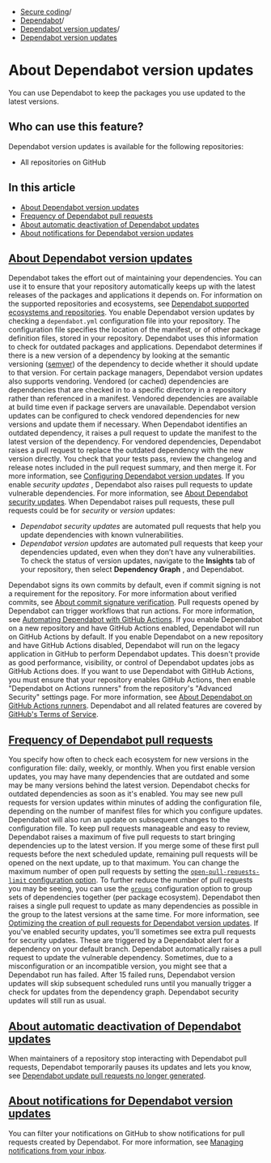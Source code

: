  * [Secure coding](https://docs.github.com/en/code-security "Secure coding")/
  * [Dependabot](https://docs.github.com/en/code-security/dependabot "Dependabot")/
  * [Dependabot version updates](https://docs.github.com/en/code-security/dependabot/dependabot-version-updates "Dependabot version updates")/
  * [Dependabot version updates](https://docs.github.com/en/code-security/dependabot/dependabot-version-updates/about-dependabot-version-updates "Dependabot version updates")


# About Dependabot version updates
You can use Dependabot to keep the packages you use updated to the latest versions.
## Who can use this feature?
Dependabot version updates is available for the following repositories:
  * All repositories on GitHub


## In this article
  * [About Dependabot version updates](https://docs.github.com/en/code-security/dependabot/dependabot-version-updates/about-dependabot-version-updates#about-dependabot-version-updates)
  * [Frequency of Dependabot pull requests](https://docs.github.com/en/code-security/dependabot/dependabot-version-updates/about-dependabot-version-updates#frequency-of-dependabot-pull-requests)
  * [About automatic deactivation of Dependabot updates](https://docs.github.com/en/code-security/dependabot/dependabot-version-updates/about-dependabot-version-updates#about-automatic-deactivation-of-dependabot-updates)
  * [About notifications for Dependabot version updates](https://docs.github.com/en/code-security/dependabot/dependabot-version-updates/about-dependabot-version-updates#about-notifications-for-dependabot-version-updates)


## [About Dependabot version updates](https://docs.github.com/en/code-security/dependabot/dependabot-version-updates/about-dependabot-version-updates#about-dependabot-version-updates)
Dependabot takes the effort out of maintaining your dependencies. You can use it to ensure that your repository automatically keeps up with the latest releases of the packages and applications it depends on.
For information on the supported repositories and ecosystems, see [Dependabot supported ecosystems and repositories](https://docs.github.com/en/code-security/dependabot/ecosystems-supported-by-dependabot/supported-ecosystems-and-repositories).
You enable Dependabot version updates by checking a `dependabot.yml` configuration file into your repository. The configuration file specifies the location of the manifest, or of other package definition files, stored in your repository. Dependabot uses this information to check for outdated packages and applications. Dependabot determines if there is a new version of a dependency by looking at the semantic versioning ([semver](https://semver.org/)) of the dependency to decide whether it should update to that version. For certain package managers, Dependabot version updates also supports vendoring. Vendored (or cached) dependencies are dependencies that are checked in to a specific directory in a repository rather than referenced in a manifest. Vendored dependencies are available at build time even if package servers are unavailable. Dependabot version updates can be configured to check vendored dependencies for new versions and update them if necessary.
When Dependabot identifies an outdated dependency, it raises a pull request to update the manifest to the latest version of the dependency. For vendored dependencies, Dependabot raises a pull request to replace the outdated dependency with the new version directly. You check that your tests pass, review the changelog and release notes included in the pull request summary, and then merge it. For more information, see [Configuring Dependabot version updates](https://docs.github.com/en/code-security/dependabot/dependabot-version-updates/configuring-dependabot-version-updates).
If you enable _security updates_ , Dependabot also raises pull requests to update vulnerable dependencies. For more information, see [About Dependabot security updates](https://docs.github.com/en/code-security/dependabot/dependabot-security-updates/about-dependabot-security-updates).
When Dependabot raises pull requests, these pull requests could be for _security_ or _version_ updates:
  * _Dependabot security updates_ are automated pull requests that help you update dependencies with known vulnerabilities.
  * _Dependabot version updates_ are automated pull requests that keep your dependencies updated, even when they don’t have any vulnerabilities. To check the status of version updates, navigate to the **Insights** tab of your repository, then select **Dependency Graph** , and Dependabot.


Dependabot signs its own commits by default, even if commit signing is not a requirement for the repository. For more information about verified commits, see [About commit signature verification](https://docs.github.com/en/authentication/managing-commit-signature-verification/about-commit-signature-verification).
Pull requests opened by Dependabot can trigger workflows that run actions. For more information, see [Automating Dependabot with GitHub Actions](https://docs.github.com/en/code-security/dependabot/working-with-dependabot/automating-dependabot-with-github-actions).
If you enable Dependabot on a new repository and have GitHub Actions enabled, Dependabot will run on GitHub Actions by default.
If you enable Dependabot on a new repository and have GitHub Actions disabled, Dependabot will run on the legacy application in GitHub to perform Dependabot updates. This doesn't provide as good performance, visibility, or control of Dependabot updates jobs as GitHub Actions does. If you want to use Dependabot with GitHub Actions, you must ensure that your repository enables GitHub Actions, then enable "Dependabot on Actions runners" from the repository's "Advanced Security" settings page. For more information, see [About Dependabot on GitHub Actions runners](https://docs.github.com/en/code-security/dependabot/working-with-dependabot/about-dependabot-on-github-actions-runners).
Dependabot and all related features are covered by [GitHub's Terms of Service](https://docs.github.com/en/site-policy/github-terms/github-terms-of-service).
## [Frequency of Dependabot pull requests](https://docs.github.com/en/code-security/dependabot/dependabot-version-updates/about-dependabot-version-updates#frequency-of-dependabot-pull-requests)
You specify how often to check each ecosystem for new versions in the configuration file: daily, weekly, or monthly.
When you first enable version updates, you may have many dependencies that are outdated and some may be many versions behind the latest version. Dependabot checks for outdated dependencies as soon as it's enabled. You may see new pull requests for version updates within minutes of adding the configuration file, depending on the number of manifest files for which you configure updates. Dependabot will also run an update on subsequent changes to the configuration file.
To keep pull requests manageable and easy to review, Dependabot raises a maximum of five pull requests to start bringing dependencies up to the latest version. If you merge some of these first pull requests before the next scheduled update, remaining pull requests will be opened on the next update, up to that maximum. You can change the maximum number of open pull requests by setting the [`open-pull-requests-limit` configuration option](https://docs.github.com/en/code-security/dependabot/working-with-dependabot/dependabot-options-reference#open-pull-requests-limit).
To further reduce the number of pull requests you may be seeing, you can use the [`groups`](https://docs.github.com/en/code-security/dependabot/working-with-dependabot/dependabot-options-reference#groups) configuration option to group sets of dependencies together (per package ecosystem). Dependabot then raises a single pull request to update as many dependencies as possible in the group to the latest versions at the same time. For more information, see [Optimizing the creation of pull requests for Dependabot version updates](https://docs.github.com/en/code-security/dependabot/dependabot-version-updates/optimizing-pr-creation-version-updates).
If you've enabled security updates, you'll sometimes see extra pull requests for security updates. These are triggered by a Dependabot alert for a dependency on your default branch. Dependabot automatically raises a pull request to update the vulnerable dependency.
Sometimes, due to a misconfiguration or an incompatible version, you might see that a Dependabot run has failed. After 15 failed runs, Dependabot version updates will skip subsequent scheduled runs until you manually trigger a check for updates from the dependency graph. Dependabot security updates will still run as usual.
## [About automatic deactivation of Dependabot updates](https://docs.github.com/en/code-security/dependabot/dependabot-version-updates/about-dependabot-version-updates#about-automatic-deactivation-of-dependabot-updates)
When maintainers of a repository stop interacting with Dependabot pull requests, Dependabot temporarily pauses its updates and lets you know, see [Dependabot update pull requests no longer generated](https://docs.github.com/en/code-security/dependabot/troubleshooting-dependabot/dependabot-updates-stopped).
## [About notifications for Dependabot version updates](https://docs.github.com/en/code-security/dependabot/dependabot-version-updates/about-dependabot-version-updates#about-notifications-for-dependabot-version-updates)
You can filter your notifications on GitHub to show notifications for pull requests created by Dependabot. For more information, see [Managing notifications from your inbox](https://docs.github.com/en/account-and-profile/managing-subscriptions-and-notifications-on-github/viewing-and-triaging-notifications/managing-notifications-from-your-inbox).
